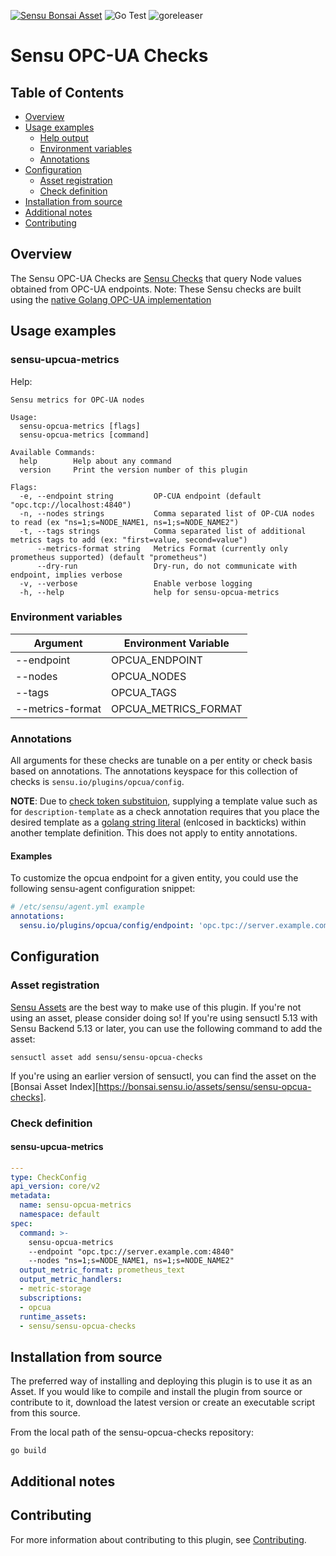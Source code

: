 [![Sensu Bonsai Asset](https://img.shields.io/badge/Bonsai-Download%20Me-brightgreen.svg?colorB=89C967&logo=sensu)](https://bonsai.sensu.io/assets/sensu/sensu-opcua-checks)
![Go Test](https://github.com/sensu/sensu-opcua-checks/workflows/Go%20Test/badge.svg)
![goreleaser](https://github.com/sensu/sensu-opcua-checks/workflows/goreleaser/badge.svg)


# Sensu OPC-UA Checks

## Table of Contents
- [Overview](#overview)
- [Usage examples](#usage-examples)
  - [Help output](#help-output)
  - [Environment variables](#environment-variables)
  - [Annotations](#annotations)
- [Configuration](#configuration)
  - [Asset registration](#asset-registration)
  - [Check definition](#check-definition)
- [Installation from source](#installation-from-source)
- [Additional notes](#additional-notes)
- [Contributing](#contributing)

## Overview

The Sensu OPC-UA Checks are  [Sensu Checks][6] that query Node values obtained from OPC-UA endpoints.
Note: These Sensu checks are built using the [native Golang OPC-UA implementation][11] 

## Usage examples

### sensu-upcua-metrics
Help:

```
Sensu metrics for OPC-UA nodes

Usage:
  sensu-opcua-metrics [flags]
  sensu-opcua-metrics [command]

Available Commands:
  help        Help about any command
  version     Print the version number of this plugin

Flags:
  -e, --endpoint string         OP-CUA endpoint (default "opc.tcp://localhost:4840")
  -n, --nodes strings           Comma separated list of OP-CUA nodes to read (ex "ns=1;s=NODE_NAME1, ns=1;s=NODE_NAME2")
  -t, --tags strings            Comma separated list of additional metrics tags to add (ex: "first=value, second=value")
      --metrics-format string   Metrics Format (currently only prometheus supported) (default "prometheus")
      --dry-run                 Dry-run, do not communicate with endpoint, implies verbose
  -v, --verbose                 Enable verbose logging
  -h, --help                    help for sensu-opcua-metrics
```

### Environment variables

|Argument               |Environment Variable            |
|-----------------------|--------------------------------|
|--endpoint             |OPCUA_ENDPOINT                  |
|--nodes                |OPCUA_NODES                     |
|--tags                 |OPCUA_TAGS                      |
|--metrics-format       |OPCUA_METRICS_FORMAT            |

### Annotations

All arguments for these checks are tunable on a per entity or check basis based
on annotations. The annotations keyspace for this collection of checks is
`sensu.io/plugins/opcua/config`.

**NOTE**: Due to [check token substituion][10], supplying a template value such
as for `description-template` as a check annotation requires that you place the
desired template as a [golang string literal][11] (enlcosed in backticks)
within another template definition.  This does not apply to entity annotations.

#### Examples

To customize the opcua endpoint for a given entity, you could use the following
sensu-agent configuration snippet:

```yml
# /etc/sensu/agent.yml example
annotations:
  sensu.io/plugins/opcua/config/endpoint: 'opc.tpc://server.example.com:4840'
```

## Configuration

### Asset registration

[Sensu Assets][10] are the best way to make use of this plugin. If you're not using an asset, please
consider doing so! If you're using sensuctl 5.13 with Sensu Backend 5.13 or later, you can use the
following command to add the asset:

```
sensuctl asset add sensu/sensu-opcua-checks
```

If you're using an earlier version of sensuctl, you can find the asset on the [Bonsai Asset Index][https://bonsai.sensu.io/assets/sensu/sensu-opcua-checks].

### Check definition

#### sensu-upcua-metrics

```yml
---
type: CheckConfig
api_version: core/v2
metadata:
  name: sensu-opcua-metrics
  namespace: default
spec:
  command: >- 
    sensu-opcua-metrics 
    --endpoint "opc.tpc://server.example.com:4840" 
    --nodes "ns=1;s=NODE_NAME1, ns=1;s=NODE_NAME2"
  output_metric_format: prometheus_text
  output_metric_handlers:
  - metric-storage
  subscriptions:
  - opcua
  runtime_assets:
  - sensu/sensu-opcua-checks

```

## Installation from source

The preferred way of installing and deploying this plugin is to use it as an Asset. If you would
like to compile and install the plugin from source or contribute to it, download the latest version
or create an executable script from this source.

From the local path of the sensu-opcua-checks repository:

```
go build
```

## Additional notes

## Contributing

For more information about contributing to this plugin, see [Contributing][1].

[1]: https://github.com/sensu/sensu-go/blob/master/CONTRIBUTING.md
[2]: https://github.com/sensu-community/sensu-plugin-sdk
[3]: https://github.com/sensu-plugins/community/blob/master/PLUGIN_STYLEGUIDE.md
[4]: https://github.com/sensu-community/check-plugin-template/blob/master/.github/workflows/release.yml
[5]: https://github.com/sensu-community/check-plugin-template/actions
[6]: https://docs.sensu.io/sensu-go/latest/reference/checks/
[7]: https://github.com/sensu-community/check-plugin-template/blob/master/main.go
[8]: https://bonsai.sensu.io/
[9]: https://github.com/sensu-community/sensu-plugin-tool
[10]: https://docs.sensu.io/sensu-go/latest/reference/assets/
[11]: https://github.com/gopcua/opcua
